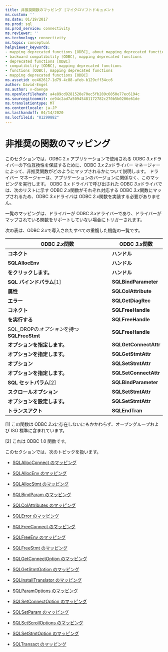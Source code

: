 ```yaml
---
title: 非推奨関数のマッピング |マイクロソフトドキュメント
ms.custom: ''
ms.date: 01/19/2017
ms.prod: sql
ms.prod_service: connectivity
ms.reviewer: ''
ms.technology: connectivity
ms.topic: conceptual
helpviewer_keywords:
- mapping deprecated functions [ODBC], about mapping deprecated functions
- backward compatibility [ODBC], mapping deprecated functions
- deprecated functions [ODBC]
- compatibility [ODBC], mapping deprecated functions
- functions [ODBC], mapping deprecated functions
- mapping deprecated functions [ODBC]
ms.assetid: ee462617-1d79-4c88-afeb-b129cff34cc6
author: David-Engel
ms.author: v-daenge
ms.openlocfilehash: a4e89cd9281520e70ec5fb289c6050e77ec6194c
ms.sourcegitcommit: ce94c2ad7a50945481172782c270b5b0206e61de
ms.translationtype: MT
ms.contentlocale: ja-JP
ms.lasthandoff: 04/14/2020
ms.locfileid: "81299882"
---
```

# <a name="mapping-deprecated-functions"></a>非推奨の関数のマッピング
このセクションでは、ODBC 2.x アプリケーションで使用される ODBC *3.x*ドライバーの下位互換性を保証するために、ODBC *3.x* *2.x*ドライバー マネージャーによって、非推奨関数がどのようにマップされるかについて説明します。 ドライバー マネージャーは、アプリケーションのバージョンに関係なく、このマッピングを実行します。 ODBC 3.x ドライバで呼び出された ODBC *3.x*ドライバでは、次のリストに示す ODBC *2.x*関数がそれぞれ対応する ODBC *3.x*関数にマップされるため、ODBC *3.x*ドライバは ODBC *2.x*関数を実装する必要がありません。  
  
 一覧のマッピングは、ドライバーが ODBC *3.x*ドライバーであり、ドライバーがマップされている関数をサポートしていない場合にトリガーされます。  
  
 次の表は、ODBC *3.x*で導入されたすべての重複した機能の一覧です。  
  
|ODBC *2.x*関数|ODBC *3.x*関数|  
|-------------------------|-------------------------|  
|**コネクト**|**ハンドル**|  
|**SQLAllocEnv**|**ハンドル**|  
|**をクリックします。**|**ハンドル**|  
|**SQL バインドパラム**[1]|**SQLBindParameter**|  
|**属性**|**SQLColAttribute**|  
|**エラー**|**SQLGetDiagRec**|  
|**コネクト**|**SQLFreeHandle**|  
|**を実行する**|**SQLFreeHandle**|  
|SQL_DROPの*オプション*を持つ**SQLFreeStmt**|**SQLFreeHandle**|  
|**オプションを指定します。**|**SQLGetConnectAttr**|  
|**オプションを指定します。**|**SQLGetStmtAttr**|  
|**オプション**|**SQLSetStmtAttr**|  
|**オプションを指定します。**|**SQLSetConnectAttr**|  
|**SQL セットパラム**[2]|**SQLBindParameter**|  
|**スクロールオプション**|**SQLSetStmtAttr**|  
|**オプションを設定します。**|**SQLSetStmtAttr**|  
|**トランスアクト**|**SQLEndTran**|  
  
 [1] この関数は ODBC *2.x*に存在しないにもかかわらず、オープングループおよび ISO 標準に含まれています。  
  
 [2] これは ODBC 1.0 関数です。  
  
 このセクションでは、次のトピックを扱います。  
  
-   [SQLAllocConnect のマッピング](../../../odbc/reference/appendixes/sqlallocconnect-mapping.md)  
  
-   [SQLAllocEnv のマッピング](../../../odbc/reference/appendixes/sqlallocenv-mapping.md)  
  
-   [SQLAllocStmt のマッピング](../../../odbc/reference/appendixes/sqlallocstmt-mapping.md)  
  
-   [SQLBindParam のマッピング](../../../odbc/reference/appendixes/sqlbindparam-mapping.md)  
  
-   [SQLColAttributes のマッピング](../../../odbc/reference/appendixes/sqlcolattributes-mapping.md)  
  
-   [SQLError のマッピング](../../../odbc/reference/appendixes/sqlerror-mapping.md)  
  
-   [SQLFreeConnect のマッピング](../../../odbc/reference/appendixes/sqlfreeconnect-mapping.md)  
  
-   [SQLFreeEnv のマッピング](../../../odbc/reference/appendixes/sqlfreeenv-mapping.md)  
  
-   [SQLFreeStmt のマッピング](../../../odbc/reference/appendixes/sqlfreestmt-mapping.md)  
  
-   [SQLGetConnectOption のマッピング](../../../odbc/reference/appendixes/sqlgetconnectoption-mapping.md)  
  
-   [SQLGetStmtOption のマッピング](../../../odbc/reference/appendixes/sqlgetstmtoption-mapping.md)  
  
-   [SQLInstallTranslator のマッピング](../../../odbc/reference/appendixes/sqlinstalltranslator-mapping.md)  
  
-   [SQLParamOptions のマッピング](../../../odbc/reference/appendixes/sqlparamoptions-mapping.md)  
  
-   [SQLSetConnectOption のマッピング](../../../odbc/reference/appendixes/sqlsetconnectoption-mapping.md)  
  
-   [SQLSetParam のマッピング](../../../odbc/reference/appendixes/sqlsetparam-mapping.md)  
  
-   [SQLSetScrollOptions のマッピング](../../../odbc/reference/appendixes/sqlsetscrolloptions-mapping.md)  
  
-   [SQLSetStmtOption のマッピング](../../../odbc/reference/appendixes/sqlsetstmtoption-mapping.md)  
  
-   [SQLTransact のマッピング](../../../odbc/reference/appendixes/sqltransact-mapping.md)
